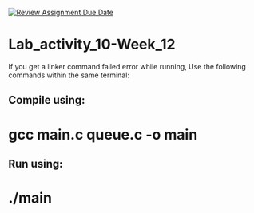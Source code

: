 [![Review Assignment Due Date](https://classroom.github.com/assets/deadline-readme-button-24ddc0f5d75046c5622901739e7c5dd533143b0c8e959d652212380cedb1ea36.svg)](https://classroom.github.com/a/GkauuoI9)
# Lab_activity_10-Week_12

If you get a linker command failed error while running, 
Use the following commands within the same terminal:

## Compile using: 
# gcc main.c queue.c -o main
## Run using: 
# ./main
